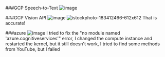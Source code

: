 ###GCP Speech-to-Text
![image](https://github.com/user-attachments/assets/fa1ec75c-3a5f-47ac-837a-fd1e76d8fcb6)

###GCP Vision API
![image](https://github.com/user-attachments/assets/9d442a01-9329-47df-b307-eaef58d19c86)
![istockphoto-183412466-612x612](https://github.com/user-attachments/assets/ddf71480-2bc8-4a66-a523-c14c44f0e1cf)
That is accurate!

###azure
![image](https://github.com/user-attachments/assets/fdef32af-28a1-48f3-b9c3-d4fb6244b311)
I tried to fix the "no module named 'azure.cognitiveservices'" error, I changed the compute instance and restarted the kernel, but it still doesn't work, I tried to find some methods from YouTube, but I failed
